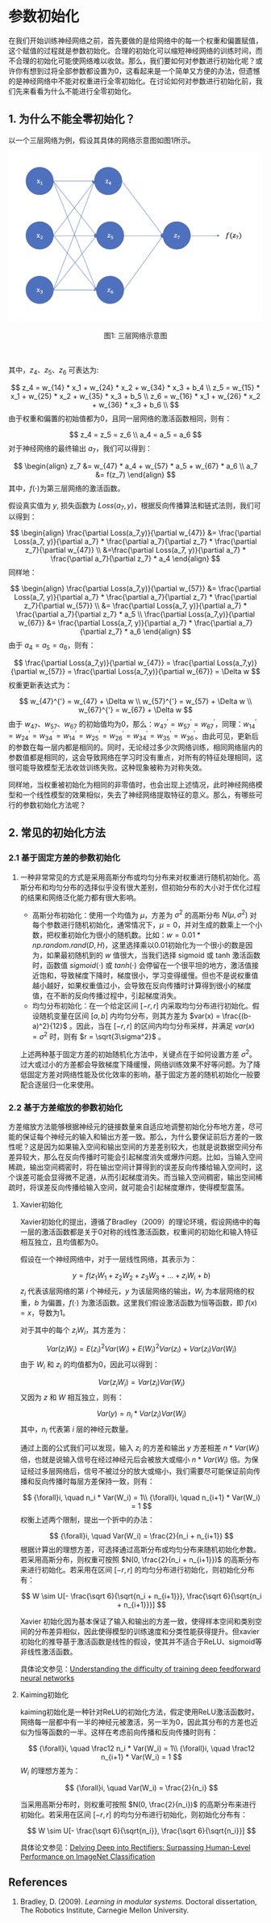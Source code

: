 # 参数初始化

在我们开始训练神经网络之前，首先要做的是给网络中的每一个权重和偏置赋值，这个赋值的过程就是参数初始化。合理的初始化可以缩短神经网络的训练时间，而不合理的初始化可能使网络难以收敛。那么，我们要如何对参数进行初始化呢？或许你有想到过将全部参数都设置为0，这看起来是一个简单又方便的办法，但遗憾的是神经网络中不能对权重进行全零初始化。在讨论如何对参数进行初始化前，我们先来看看为什么不能进行全零初始化。

## 1. 为什么不能全零初始化？

以一个三层网络为例，假设其具体的网络示意图如图1所示。

![net_for_params_init](../../../images/deep_learning/model_tuning/net_for_params_init.png)

<center>图1: 三层网络示意图</center><br></br>



其中，$z_4、z_5、z_6$ 可表达为:


$$
z_4 = w_{14} * x_1 + w_{24} * x_2 + w_{34} * x_3 + b_4 \\
z_5 = w_{15} * x_1 + w_{25} * x_2 + w_{35} * x_3 + b_5 \\
z_6 = w_{16} * x_1 + w_{26} * x_2 + w_{36} * x_3 + b_6 \\
$$
由于权重和偏置的初始值都为0，且同一层网络的激活函数相同，则有：


$$
z_4 = z_5 = z_6  \\
a_4 = a_5 = a_6
$$
对于神经网络的最终输出 $a_7$，我们可以得到：


$$
\begin{align}
z_7 &= w_{47} * a_4 + w_{57} * a_5 + w_{67} * a_6 \\
a_7 &= f(z_7)
\end{align}
$$
其中，$f(\cdot)$为第三层网络的激活函数。

假设真实值为 $y$, 损失函数为 $Loss(a_7, y)$，根据反向传播算法和链式法则，我们可以得到：


$$
\begin{align}
\frac{\partial Loss(a_7,y)}{\partial w_{47}} &= \frac{\partial Loss(a_7, y)}{\partial a_7} * \frac{\partial a_7}{\partial z_7} * \frac{\partial z_7}{\partial w_{47}} \\
&=\frac{\partial Loss(a_7, y)}{\partial a_7} * \frac{\partial a_7}{\partial z_7} * a_4
\end{align}
$$
同样地：


$$
\begin{align}
\frac{\partial Loss(a_7,y)}{\partial w_{57}} &= \frac{\partial Loss(a_7, y)}{\partial a_7} * \frac{\partial a_7}{\partial z_7} * \frac{\partial z_7}{\partial w_{57}} \\
&= \frac{\partial Loss(a_7, y)}{\partial a_7} * \frac{\partial a_7}{\partial z_7} * a_5 \\
\frac{\partial Loss(a_7,y)}{\partial w_{67}} &= \frac{\partial Loss(a_7, y)}{\partial a_7} * \frac{\partial a_7}{\partial z_7} * a_6
\end{align}
$$
由于 $a_4 = a_5 = a_6$，则有：


$$
\frac{\partial Loss(a_7,y)}{\partial w_{47}} = \frac{\partial Loss(a_7,y)}{\partial w_{57}} = \frac{\partial Loss(a_7,y)}{\partial w_{67}} = \Delta w
$$
权重更新表达式为：


$$
w_{47}^{'} = w_{47} + \Delta w \\
w_{57}^{'} = w_{57} + \Delta w \\
w_{67}^{'} = w_{67} + \Delta w
$$
由于 $w_{47}、w_{57}、w_{67}$ 的初始值均为0，那么：$w_{47}^{'} = w_{57}^{'} = w_{67}^{'}$，同理：$w_{14}^{'} = w_{24}^{'} = w_{34}^{'} = w_{14}^{'} = w_{25}^{'} = w_{26}^{'} = w_{34}^{'} = w_{35}^{'} = w_{36}^{'}$。由此可见，更新后的参数在每一层内都是相同的。同时，无论经过多少次网络训练，相同网络层内的参数值都是相同的，这会导致网络在学习时没有重点，对所有的特征处理相同，这很可能导致模型无法收敛训练失败。这种现象被称为对称失效。

同样地，当权重被初始化为相同的非零值时，也会出现上述情况，此时神经网络模型和一个线性模型的效果相似，失去了神经网络提取特征的意义。那么，有哪些可行的参数初始化方法呢？

## 2. 常见的初始化方法

### 2.1 基于固定方差的参数初始化

1. 一种非常常见的方式是采用高斯分布或均匀分布来对权重进行随机初始化。高斯分布和均匀分布的选择似乎没有很大差别，但初始分布的大小对于优化过程的结果和网络泛化能力都有很大影响。

   * 高斯分布初始化：使用一个均值为 $\mu$，方差为 $\sigma^2$ 的高斯分布 $N(\mu, \sigma^2)$ 对每个参数进行随机初始化，通常情况下，$\mu = 0$，并对生成的数乘上一个小数，把权重初始化为很小的随机数。比如：$w = 0.01 * np.random.rand(D,H)$，这里选择乘以0.01初始化为一个很小的数是因为，如果最初随机到的 $w$ 值很大，当我们选择 sigmoid 或 tanh 激活函数时，函数值 $sigmoid(\cdot)$ 或 $tanh(\cdot)$ 会停留在一个很平坦的地方，激活值接近饱和，导致梯度下降时，梯度很小，学习变得缓慢。但也不是说权重值越小越好，如果权重值过小，会导致在反向传播时计算得到很小的梯度值，在不断的反向传播过程中，引起梯度消失。
   * 均匀分布初始化：在一个给定区间 $[-r, r]$ 内采取均匀分布进行初始化。假设随机变量在区间 $[a, b]$ 内均匀分布，则其方差为 $var(x) = \frac{(b-a)^2}{12}$ 。因此，当在 $[-r, r]$ 的区间内均匀分布采样，并满足 $var(x) = \sigma^2$ 时，则有 $r = \sqrt{3\sigma^2}$ 。

   上述两种基于固定方差的初始随机化方法中，关键点在于如何设置方差 $\sigma^2$。过大或过小的方差都会导致梯度下降缓慢，网络训练效果不好等问题。为了降低固定方差对网络性能及优化效率的影响，基于固定方差的随机初始化一般要配合逐层归一化来使用。

### 2.2 基于方差缩放的参数初始化

方差缩放方法能够根据神经元的链接数量来自适应地调整初始化分布地方差，尽可能的保证每个神经元的输入和输出方差一致。那么，为什么要保证前后方差的一致性呢？这是因为如果输入空间和输出空间的方差差别较大，也就是说数据空间分布差异较大，那么在反向传播时可能会引起梯度消失或爆炸问题。比如，当输入空间稀疏，输出空间稠密时，将在输出空间计算得到的误差反向传播给输入空间时，这个误差可能会显得微不足道，从而引起梯度消失。而当输入空间稠密，输出空间稀疏时，将误差反向传播给输入空间，就可能会引起梯度爆炸，使得模型震荡。

1. Xavier初始化

   Xavier初始化的提出，遵循了Bradley（2009）的理论环境，假设网络中的每一层的激活函数都是关于0对称的线性激活函数，权重间的初始化和输入特征相互独立，且均值都为0。

   假设在一个神经网络中，对于一层线性网络，其表示为：



   $$
   y = f(z_1W_1 + z_2W_2 + z_3W_3 + ... + z_iW_i + b)
   $$
   $z_i$ 代表该层网络的第 $i$ 个神经元，$y$ 为该层网络的输出，$W_i$ 为本层网络的权重，$b$ 为偏置，$f(\cdot)$ 为激活函数。这里我们假设激活函数为恒等函数，即 $f(x) = x$，导数为1。

   对于其中的每个 $z_iW_i$，其方差为：



   $$
   Var(z_iW_i) = E(z_i)^2Var(W_i) + E(W_i)^2Var(z_i)+Var(z_i)Var(W_i)
   $$
   由于 $W_i$ 和 $z_i$ 的均值都为0，因此可以得到：



   $$
   Var(z_iW_i) = Var(z_i)Var(W_i)
   $$
   又因为 $z$ 和 $W$ 相互独立，则有：



   $$
   Var(y) = n_i * Var(z_i)Var(W_i)
   $$
   其中，$n_i$ 代表第 $i$ 层的神经元数量。

   通过上面的公式我们可以发现，输入 $z_i$ 的方差和输出 $y$ 方差相差 $n * Var(W_i)$ 倍，也就是说输入信号在经过神经元后会被放大或缩小 $n * Var(W_i)$ 倍。为保证经过多层网络后，信号不被过分的放大或缩小，我们需要尽可能保证前向传播和反向传播时每层方差保持一致，则有：



   $$
   {\forall}i, \quad n_i * Var(W_i) = 1\\
   {\forall}i, \quad n_{i+1} * Var(W_i) = 1
   $$
   权衡上述两个限制，提出一个折中的办法：



   $$
   {\forall}i, \quad Var(W_i) = \frac{2}{n_i + n_{i+1}}
   $$
   根据计算出的理想方差，可选择通过高斯分布或均匀分布来随机初始化参数。若采用高斯分布，则权重可按照 $N(0, \frac{2}{n_i + n_{i+1}})$ 的高斯分布来进行初始化。若采用在区间 $[-r, r]$ 的均匀分布进行初始化，则初始化分布有：



   $$
   W \sim U[- \frac{\sqrt 6}{\sqrt{n_i + n_{i+1}}}, \frac{\sqrt 6}{\sqrt{n_i + n_{i+1}}}]
   $$


   Xavier 初始化因为基本保证了输入和输出的方差一致，使得样本空间和类别空间的分布差异相似，因此使得模型的训练速度和分类性能获得提升。但xavier初始化的推导基于激活函数是线性的假设，使其并不适合于ReLU、sigmoid等非线性激活函数。

   具体论文参见：[Understanding the difficulty of training deep feedforward neural networks](http://proceedings.mlr.press/v9/glorot10a/glorot10a.pdf)

2. Kaiming初始化

   kaiming初始化是一种针对ReLU的初始化方法，假定使用ReLU激活函数时，网络每一层都中有一半的神经元被激活，另一半为0，因此其分布的方差也近似为恒等函数的一半。这样在考虑前向传播和反向传播时则有：



   $$
   {\forall}i, \quad \frac12 n_i * Var(W_i) = 1\\
   {\forall}i, \quad \frac12 n_{i+1} * Var(W_i) = 1
   $$
   $W_i$ 的理想方差为：



   $$
   {\forall}i, \quad Var(W_i) = \frac{2}{n_i}
   $$

   当采用高斯分布时，则权重可按照 $N(0, \frac{2}{n_i})$ 的高斯分布来进行初始化。若采用在区间 $[-r, r]$ 的均匀分布进行初始化，则初始化分布有：


   $$
   W \sim U[- \frac{\sqrt 6}{\sqrt{n_i}}, \frac{\sqrt 6}{\sqrt{n_i}}]
   $$


   具体论文参见：[Delving Deep into Rectifiers: Surpassing Human-Level Performance on ImageNet Classification](https://arxiv.org/pdf/1502.01852.pdf)



## References

1. Bradley, D. (2009). *Learning in modular systems.* Doctoral dissertation, The Robotics Institute, Carnegie Mellon University.
